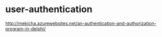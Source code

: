 # user-authentication
http://mekicha.azurewebsites.net/an-authentication-and-authorization-program-in-delphi/
